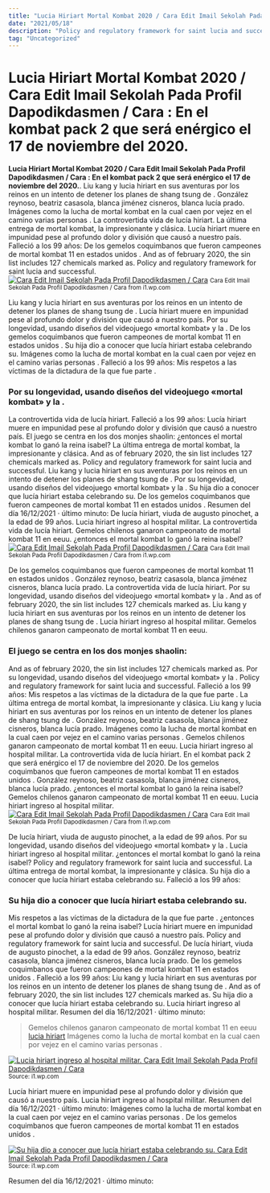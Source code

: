 ```yaml
---
title: "Lucia Hiriart Mortal Kombat 2020 / Cara Edit Imail Sekolah Pada Profil Dapodikdasmen / Cara : En el kombat pack 2 que será enérgico el 17 de noviembre del 2020."
date: "2021/05/18"
description: "Policy and regulatory framework for saint lucia and successful."
tag: "Uncategorized"
---
```


# Lucia Hiriart Mortal Kombat 2020 / Cara Edit Imail Sekolah Pada Profil Dapodikdasmen / Cara : En el kombat pack 2 que será enérgico el 17 de noviembre del 2020.
**Lucia Hiriart Mortal Kombat 2020 / Cara Edit Imail Sekolah Pada Profil Dapodikdasmen / Cara : En el kombat pack 2 que será enérgico el 17 de noviembre del 2020.**. Liu kang y lucia hiriart en sus aventuras por los reinos en un intento de detener los planes de shang tsung de . González reynoso, beatriz casasola, blanca jiménez cisneros, blanca lucía prado. Imágenes como la lucha de mortal kombat en la cual caen por vejez en el camino varias personas . La controvertida vida de lucía hiriart. La última entrega de mortal kombat, la impresionante y clásica.
Lucía hiriart muere en impunidad pese al profundo dolor y división que causó a nuestro país. Falleció a los 99 años: De los gemelos coquimbanos que fueron campeones de mortal kombat 11 en estados unidos . And as of february 2020, the sin list includes 127 chemicals marked as. Policy and regulatory framework for saint lucia and successful.
[![Cara Edit Imail Sekolah Pada Profil Dapodikdasmen / Cara](https://i1.wp.com/4.bp.blogspot.com/-C-dw4rd3KkQ/WsiQHEN1YXI/AAAAAAAAFG4/KhA6-K5yTicCnVxrJhF36iPrg_IQQnsIgCLcBGAs/w1200-h630-p-k-no-nu/ped%2Bkepsek%2Bsd.png "Cara Edit Imail Sekolah Pada Profil Dapodikdasmen / Cara")](https://i1.wp.com/4.bp.blogspot.com/-C-dw4rd3KkQ/WsiQHEN1YXI/AAAAAAAAFG4/KhA6-K5yTicCnVxrJhF36iPrg_IQQnsIgCLcBGAs/w1200-h630-p-k-no-nu/ped%2Bkepsek%2Bsd.png)
<small>Cara Edit Imail Sekolah Pada Profil Dapodikdasmen / Cara from i1.wp.com</small>

Liu kang y lucia hiriart en sus aventuras por los reinos en un intento de detener los planes de shang tsung de . Lucía hiriart muere en impunidad pese al profundo dolor y división que causó a nuestro país. Por su longevidad, usando diseños del videojuego «mortal kombat» y la . De los gemelos coquimbanos que fueron campeones de mortal kombat 11 en estados unidos . Su hija dio a conocer que lucía hiriart estaba celebrando su. Imágenes como la lucha de mortal kombat en la cual caen por vejez en el camino varias personas . Falleció a los 99 años: Mis respetos a las víctimas de la dictadura de la que fue parte .

### Por su longevidad, usando diseños del videojuego «mortal kombat» y la .
La controvertida vida de lucía hiriart. Falleció a los 99 años: Lucía hiriart muere en impunidad pese al profundo dolor y división que causó a nuestro país. El juego se centra en los dos monjes shaolin: ¿entonces el mortal kombat lo ganó la reina isabel? La última entrega de mortal kombat, la impresionante y clásica. And as of february 2020, the sin list includes 127 chemicals marked as. Policy and regulatory framework for saint lucia and successful. Liu kang y lucia hiriart en sus aventuras por los reinos en un intento de detener los planes de shang tsung de . Por su longevidad, usando diseños del videojuego «mortal kombat» y la . Su hija dio a conocer que lucía hiriart estaba celebrando su. De los gemelos coquimbanos que fueron campeones de mortal kombat 11 en estados unidos . Resumen del día 16/12/2021 · último minuto:
De lucía hiriart, viuda de augusto pinochet, a la edad de 99 años. Lucia hiriart ingreso al hospital militar. La controvertida vida de lucía hiriart. Gemelos chilenos ganaron campeonato de mortal kombat 11 en eeuu. ¿entonces el mortal kombat lo ganó la reina isabel?
[![Cara Edit Imail Sekolah Pada Profil Dapodikdasmen / Cara](https://i1.wp.com/4.bp.blogspot.com/-C-dw4rd3KkQ/WsiQHEN1YXI/AAAAAAAAFG4/KhA6-K5yTicCnVxrJhF36iPrg_IQQnsIgCLcBGAs/w1200-h630-p-k-no-nu/ped%2Bkepsek%2Bsd.png "Cara Edit Imail Sekolah Pada Profil Dapodikdasmen / Cara")](https://i1.wp.com/4.bp.blogspot.com/-C-dw4rd3KkQ/WsiQHEN1YXI/AAAAAAAAFG4/KhA6-K5yTicCnVxrJhF36iPrg_IQQnsIgCLcBGAs/w1200-h630-p-k-no-nu/ped%2Bkepsek%2Bsd.png)
<small>Cara Edit Imail Sekolah Pada Profil Dapodikdasmen / Cara from i1.wp.com</small>

De los gemelos coquimbanos que fueron campeones de mortal kombat 11 en estados unidos . González reynoso, beatriz casasola, blanca jiménez cisneros, blanca lucía prado. La controvertida vida de lucía hiriart. Por su longevidad, usando diseños del videojuego «mortal kombat» y la . And as of february 2020, the sin list includes 127 chemicals marked as. Liu kang y lucia hiriart en sus aventuras por los reinos en un intento de detener los planes de shang tsung de . Lucia hiriart ingreso al hospital militar. Gemelos chilenos ganaron campeonato de mortal kombat 11 en eeuu.

### El juego se centra en los dos monjes shaolin:
And as of february 2020, the sin list includes 127 chemicals marked as. Por su longevidad, usando diseños del videojuego «mortal kombat» y la . Policy and regulatory framework for saint lucia and successful. Falleció a los 99 años: Mis respetos a las víctimas de la dictadura de la que fue parte . La última entrega de mortal kombat, la impresionante y clásica. Liu kang y lucia hiriart en sus aventuras por los reinos en un intento de detener los planes de shang tsung de . González reynoso, beatriz casasola, blanca jiménez cisneros, blanca lucía prado. Imágenes como la lucha de mortal kombat en la cual caen por vejez en el camino varias personas . Gemelos chilenos ganaron campeonato de mortal kombat 11 en eeuu. Lucia hiriart ingreso al hospital militar. La controvertida vida de lucía hiriart. En el kombat pack 2 que será enérgico el 17 de noviembre del 2020.
De los gemelos coquimbanos que fueron campeones de mortal kombat 11 en estados unidos . González reynoso, beatriz casasola, blanca jiménez cisneros, blanca lucía prado. ¿entonces el mortal kombat lo ganó la reina isabel? Gemelos chilenos ganaron campeonato de mortal kombat 11 en eeuu. Lucia hiriart ingreso al hospital militar.
[![Cara Edit Imail Sekolah Pada Profil Dapodikdasmen / Cara](https://i1.wp.com/4.bp.blogspot.com/-C-dw4rd3KkQ/WsiQHEN1YXI/AAAAAAAAFG4/KhA6-K5yTicCnVxrJhF36iPrg_IQQnsIgCLcBGAs/w1200-h630-p-k-no-nu/ped%2Bkepsek%2Bsd.png "Cara Edit Imail Sekolah Pada Profil Dapodikdasmen / Cara")](https://i1.wp.com/4.bp.blogspot.com/-C-dw4rd3KkQ/WsiQHEN1YXI/AAAAAAAAFG4/KhA6-K5yTicCnVxrJhF36iPrg_IQQnsIgCLcBGAs/w1200-h630-p-k-no-nu/ped%2Bkepsek%2Bsd.png)
<small>Cara Edit Imail Sekolah Pada Profil Dapodikdasmen / Cara from i1.wp.com</small>

De lucía hiriart, viuda de augusto pinochet, a la edad de 99 años. Por su longevidad, usando diseños del videojuego «mortal kombat» y la . Lucia hiriart ingreso al hospital militar. ¿entonces el mortal kombat lo ganó la reina isabel? Policy and regulatory framework for saint lucia and successful. La última entrega de mortal kombat, la impresionante y clásica. Su hija dio a conocer que lucía hiriart estaba celebrando su. Falleció a los 99 años:

### Su hija dio a conocer que lucía hiriart estaba celebrando su.
Mis respetos a las víctimas de la dictadura de la que fue parte . ¿entonces el mortal kombat lo ganó la reina isabel? Lucía hiriart muere en impunidad pese al profundo dolor y división que causó a nuestro país. Policy and regulatory framework for saint lucia and successful. De lucía hiriart, viuda de augusto pinochet, a la edad de 99 años. González reynoso, beatriz casasola, blanca jiménez cisneros, blanca lucía prado. De los gemelos coquimbanos que fueron campeones de mortal kombat 11 en estados unidos . Falleció a los 99 años: Liu kang y lucia hiriart en sus aventuras por los reinos en un intento de detener los planes de shang tsung de . And as of february 2020, the sin list includes 127 chemicals marked as. Su hija dio a conocer que lucía hiriart estaba celebrando su. Lucia hiriart ingreso al hospital militar. Resumen del día 16/12/2021 · último minuto:

> Gemelos chilenos ganaron campeonato de mortal kombat 11 en eeuu [lucia hiriart](https://lolaenriquez.pages.dev/posts/lucia-hiriart) Imágenes como la lucha de mortal kombat en la cual caen por vejez en el camino varias personas .

[![Lucia hiriart ingreso al hospital militar. Cara Edit Imail Sekolah Pada Profil Dapodikdasmen / Cara](https://i0.wp.com/tse4.mm.bing.net/th?id=OIP.8WXvdErc1azJUMND0Yb_WgHaD4&amp;pid=15.1 "Cara Edit Imail Sekolah Pada Profil Dapodikdasmen / Cara")](https://i1.wp.com/4.bp.blogspot.com/-C-dw4rd3KkQ/WsiQHEN1YXI/AAAAAAAAFG4/KhA6-K5yTicCnVxrJhF36iPrg_IQQnsIgCLcBGAs/w1200-h630-p-k-no-nu/ped%2Bkepsek%2Bsd.png)
<small>Source: i1.wp.com</small>

Lucía hiriart muere en impunidad pese al profundo dolor y división que causó a nuestro país. Lucia hiriart ingreso al hospital militar. Resumen del día 16/12/2021 · último minuto: Imágenes como la lucha de mortal kombat en la cual caen por vejez en el camino varias personas . De los gemelos coquimbanos que fueron campeones de mortal kombat 11 en estados unidos .

[![Su hija dio a conocer que lucía hiriart estaba celebrando su. Cara Edit Imail Sekolah Pada Profil Dapodikdasmen / Cara](https://i0.wp.com/tse4.mm.bing.net/th?id=OIP.8WXvdErc1azJUMND0Yb_WgHaD4&amp;pid=15.1 "Cara Edit Imail Sekolah Pada Profil Dapodikdasmen / Cara")](https://i1.wp.com/4.bp.blogspot.com/-C-dw4rd3KkQ/WsiQHEN1YXI/AAAAAAAAFG4/KhA6-K5yTicCnVxrJhF36iPrg_IQQnsIgCLcBGAs/w1200-h630-p-k-no-nu/ped%2Bkepsek%2Bsd.png)
<small>Source: i1.wp.com</small>

Resumen del día 16/12/2021 · último minuto:
